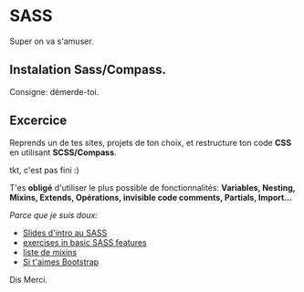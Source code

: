 # SASS

Super on va s'amuser.

## Instalation Sass/Compass.

Consigne: démerde-toi.

## Excercice

Reprends un de tes sites, projets de ton choix, et restructure ton code **CSS** en utilisant **SCSS/Compass**.

tkt, c'est pas fini :)

T'es **obligé** d'utiliser le plus possible de fonctionnalités:
**Variables, Nesting, Mixins, Extends, Opérations, invisible code comments, Partials, Import...**

*Parce que je suis doux:*
- [Slides d'intro au SASS](https://docs.google.com/presentation/d/1GFK1HjajFu8Hc3rLt9iIiv9hrgcVEEvTnFQmEporFxk/edit#slide=id.g35ed75ccf_057)
- [exercises in basic SASS features](https://gist.github.com/pixeline/dab8a29566b994453b8c681ed2b7ff2a)
- [liste de mixins](http://gillesbertaux.com/andy/doc/#mixin-prefix)
- [Si t'aimes Bootstrap](https://makina-corpus.com/blog/metier/2015/utiliser-bootstrap-avec-un-pre-processeur)

Dis Merci.

